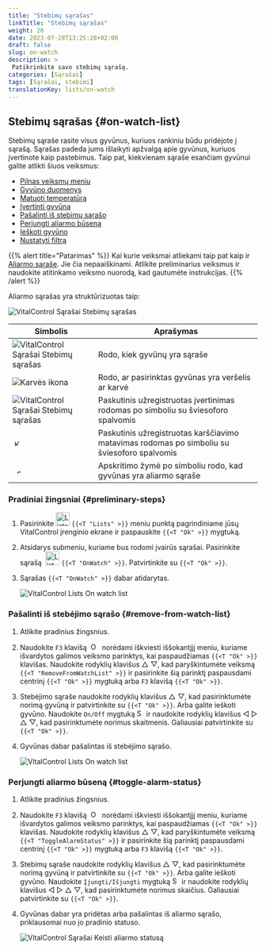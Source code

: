 ```yaml
---
title: "Stebimų sąrašas"
linkTitle: "Stebimų sąrašas"
weight: 20
date: 2023-07-28T13:25:28+02:00
draft: false
slug: on-watch
description: >
 Patikrinkite savo stebimų sąrašą.
categories: [Sąrašai]
tags: [Sąrašai, stebimi]
translationKey: lists/on-watch
---
```

## Stebimų sąrašas {#on-watch-list}

Stebimų sąraše rasite visus gyvūnus, kuriuos rankiniu būdu pridėjote į sąrašą. Sąrašas padeda jums išlaikyti apžvalgą apie gyvūnus, kuriuos įvertinote kaip pastebimus. Taip pat, kiekvienam sąraše esančiam gyvūnui galite atlikti šiuos veiksmus:

- [Pilnas veiksmų meniu](../alarm/#full-action-menu)
- [Gyvūno duomenys](../alarm/#animal-data)
- [Matuoti temperatūrą](../alarm/#take-temperature)
- [Įvertinti gyvūną](../alarm/#rate-animal)
- [Pašalinti iš stebimų sąrašo](#remove-from-watch-list)
- [Perjungti aliarmo būseną](#toggle-alarm-status)
- [Ieškoti gyvūno](../alarm/#search-animal)
- [Nustatyti filtrą](../alarm/#set-filter)

{{% alert title="Patarimas" %}}
Kai kurie veiksmai atliekami taip pat kaip ir [Aliarmo sąraše](../alarm). Jie čia nepaaiškinami. Atlikite preliminarius veiksmus ir naudokite atitinkamo veiksmo nuorodą, kad gautumėte instrukcijas.
{{% /alert %}}

Aliarmo sąrašas yra struktūrizuotas taip:

   ![VitalControl Sąrašai Stebimų sąrašas](../images/onwatchstructure.png "Stebimų sąrašo struktūra")

|Simbolis   | Aprašymas
|---------|-----
| ![VitalControl Sąrašai Stebimų sąrašas](../images/kopf.png "Bando dydžio skaitiklis") | Rodo, kiek gyvūnų yra sąraše
| ![Karvės ikona](../images/kopf2.png "Karvės galva") | Rodo, ar pasirinktas gyvūnas yra veršelis ar karvė
| ![VitalControl Sąrašai Stebimų sąrašas](../images/auge.png "Įvertinimas") | Paskutinis užregistruotas įvertinimas rodomas po simboliu su šviesoforo spalvomis
| &nbsp;<img src="/icons/actions/temperature.svg" width="12" align="bottom" alt="Kūno temperatūra" title="Kūno temperatūra" /> | Paskutinis užregistruotas karščiavimo matavimas rodomas po simboliu su šviesoforo spalvomis
| &nbsp;&nbsp;<img src="/icons/header/alarm.svg" width="8" align="bottom" alt="Gyvūnas aliarmo sąraše" title="Gyvūnas aliarmo sąraše" /> | Apskritimo žymė po simboliu rodo, kad gyvūnas yra aliarmo sąraše

### Pradiniai žingsniai {#preliminary-steps}

1. Pasirinkite <img src="/icons/main/lists.svg" width="28" align="bottom" alt="Lists" /> `{{<T "Lists" >}}` meniu punktą pagrindiniame jūsų VitalControl įrenginio ekrane ir paspauskite `{{<T "Ok" >}}` mygtuką.

2. Atsidarys submeniu, kuriame bus rodomi įvairūs sąrašai. Pasirinkite sąrašą &nbsp;<img src="/icons/lists/onwatch.svg" width="28" align="bottom" alt="List 'On watch'" /> `{{<T "OnWatch" >}}`. Patvirtinkite su `{{<T "Ok" >}}`.

3. Sąrašas `{{<T "OnWatch" >}}` dabar atidarytas.

   ![VitalControl Lists On watch list](../images/firststeps2.png "Preliminary Steps")

### Pašalinti iš stebėjimo sąrašo {#remove-from-watch-list}

1. Atlikite pradinius žingsnius.

2. Naudokite `F3` klavišą &nbsp;<img src="/icons/footer/open-popup.svg" width="15" align="bottom" alt="Open popup" />&nbsp; norėdami iškviesti iššokantįjį meniu, kuriame išvardytos galimos veiksmo parinktys, kai paspaudžiamas `{{<T "Ok" >}}` klavišas. Naudokite rodyklių klavišus △ ▽, kad paryškintumėte veiksmą `{{<T "RemoveFromWatchList" >}}` ir pasirinkite šią parinktį paspausdami centrinį `{{<T "Ok" >}}` mygtuką arba `F3` klavišą `{{<T "Ok" >}}`.

3. Stebėjimo sąraše naudokite rodyklių klavišus △ ▽, kad pasirinktumėte norimą gyvūną ir patvirtinkite su `{{<T "Ok" >}}`. Arba galite ieškoti gyvūno. Naudokite `On/Off` mygtuką <img src="/icons/footer/search.svg" width="15" align="bottom" alt="Search" /> ir naudokite rodyklių klavišus ◁ ▷ △ ▽, kad pasirinktumėte norimus skaitmenis. Galiausiai patvirtinkite su `{{<T "Ok" >}}`.

4. Gyvūnas dabar pašalintas iš stebėjimo sąrašo.

   ![VitalControl Lists On watch list](../images/remove.png "Remove from watch list")

### Perjungti aliarmo būseną {#toggle-alarm-status}

1. Atlikite pradinius žingsnius.

2. Naudokite `F3` klavišą &nbsp;<img src="/icons/footer/open-popup.svg" width="15" align="bottom" alt="Open popup" />&nbsp; norėdami iškviesti iššokantįjį meniu, kuriame išvardytos galimos veiksmo parinktys, kai paspaudžiamas `{{<T "Ok" >}}` klavišas. Naudokite rodyklių klavišus △ ▽, kad paryškintumėte veiksmą `{{<T "ToggleAlarmStatus" >}}` ir pasirinkite šią parinktį paspausdami centrinį `{{<T "Ok" >}}` mygtuką arba `F3` klavišą `{{<T "Ok" >}}`.


3. Stebimų sąraše naudokite rodyklių klavišus △ ▽, kad pasirinktumėte norimą gyvūną ir patvirtinkite su `{{<T "Ok" >}}`. Arba galite ieškoti gyvūno. Naudokite `Įjungti/Išjungti` mygtuką <img src="/icons/footer/search.svg" width="15" align="bottom" alt="Search" /> ir naudokite rodyklių klavišus ◁ ▷ △ ▽, kad pasirinktumėte norimus skaičius. Galiausiai patvirtinkite su `{{<T "Ok" >}}`.

4. Gyvūnas dabar yra pridėtas arba pašalintas iš aliarmo sąrašo, priklausomai nuo jo pradinio statuso.

   ![VitalControl Sąrašai Keisti aliarmo statusą](../images/alarmstatus.png "Keisti aliarmo statusą")
